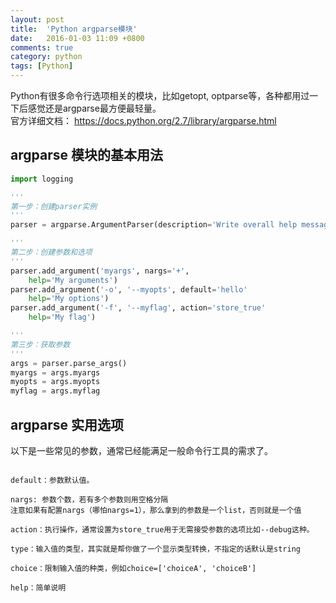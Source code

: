 ```yaml
---
layout: post
title:  'Python argparse模块'
date:   2016-01-03 11:09 +0800
comments: true
category: python
tags: [Python]
---
```


Python有很多命令行选项相关的模块，比如getopt, optparse等，各种都用过一下后感觉还是argparse最方便最轻量。    
官方详细文档：  https://docs.python.org/2.7/library/argparse.html

## argparse 模块的基本用法

```python
import logging

'''
第一步：创建parser实例
'''
parser = argparse.ArgumentParser(description='Write overall help message here')

'''
第二步：创建参数和选项
'''
parser.add_argument('myargs', nargs='+', 
    help='My arguments')
parser.add_argument('-o', '--myopts', default='hello'
    help='My options')
parser.add_argument('-f', '--myflag', action='store_true'
    help='My flag')

'''
第三步：获取参数
'''
args = parser.parse_args()
myargs = args.myargs
myopts = args.myopts
myflag = args.myflag
```

## argparse 实用选项

以下是一些常见的参数，通常已经能满足一般命令行工具的需求了。

```

default：参数默认值。

nargs: 参数个数，若有多个参数则用空格分隔
注意如果有配置nargs（哪怕nargs=1），那么拿到的参数是一个list，否则就是一个值

action：执行操作，通常设置为store_true用于无需接受参数的选项比如--debug这种。

type：输入值的类型，其实就是帮你做了一个显示类型转换，不指定的话默认是string

choice：限制输入值的种类，例如choice=['choiceA', 'choiceB']

help：简单说明

```